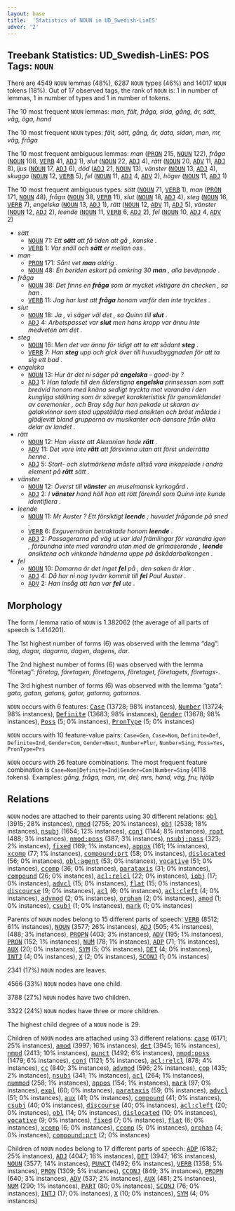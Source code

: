 ```yaml
---
layout: base
title:  'Statistics of NOUN in UD_Swedish-LinES'
udver: '2'
---
```


## Treebank Statistics: UD_Swedish-LinES: POS Tags: `NOUN`

There are 4549 `NOUN` lemmas (48%), 6287 `NOUN` types (46%) and 14017 `NOUN` tokens (18%).
Out of 17 observed tags, the rank of `NOUN` is: 1 in number of lemmas, 1 in number of types and 1 in number of tokens.

The 10 most frequent `NOUN` lemmas: <em>man, fält, fråga, sida, gång, år, sätt, väg, öga, hand</em>

The 10 most frequent `NOUN` types:  <em>fält, sätt, gång, år, data, sidan, man, mr, väg, fråga</em>

The 10 most frequent ambiguous lemmas: <em>man</em> (<tt><a href="sv_lines-pos-PRON.html">PRON</a></tt> 215, <tt><a href="sv_lines-pos-NOUN.html">NOUN</a></tt> 122), <em>fråga</em> (<tt><a href="sv_lines-pos-NOUN.html">NOUN</a></tt> 108, <tt><a href="sv_lines-pos-VERB.html">VERB</a></tt> 41, <tt><a href="sv_lines-pos-ADJ.html">ADJ</a></tt> 1), <em>slut</em> (<tt><a href="sv_lines-pos-NOUN.html">NOUN</a></tt> 22, <tt><a href="sv_lines-pos-ADJ.html">ADJ</a></tt> 4), <em>rätt</em> (<tt><a href="sv_lines-pos-NOUN.html">NOUN</a></tt> 20, <tt><a href="sv_lines-pos-ADV.html">ADV</a></tt> 11, <tt><a href="sv_lines-pos-ADJ.html">ADJ</a></tt> 8), <em>ljus</em> (<tt><a href="sv_lines-pos-NOUN.html">NOUN</a></tt> 17, <tt><a href="sv_lines-pos-ADJ.html">ADJ</a></tt> 6), <em>död</em> (<tt><a href="sv_lines-pos-ADJ.html">ADJ</a></tt> 21, <tt><a href="sv_lines-pos-NOUN.html">NOUN</a></tt> 13), <em>vänster</em> (<tt><a href="sv_lines-pos-NOUN.html">NOUN</a></tt> 13, <tt><a href="sv_lines-pos-ADJ.html">ADJ</a></tt> 4), <em>skugga</em> (<tt><a href="sv_lines-pos-NOUN.html">NOUN</a></tt> 12, <tt><a href="sv_lines-pos-VERB.html">VERB</a></tt> 5), <em>fel</em> (<tt><a href="sv_lines-pos-NOUN.html">NOUN</a></tt> 11, <tt><a href="sv_lines-pos-ADJ.html">ADJ</a></tt> 4, <tt><a href="sv_lines-pos-ADV.html">ADV</a></tt> 2), <em>höger</em> (<tt><a href="sv_lines-pos-NOUN.html">NOUN</a></tt> 11, <tt><a href="sv_lines-pos-ADJ.html">ADJ</a></tt> 1)

The 10 most frequent ambiguous types:  <em>sätt</em> (<tt><a href="sv_lines-pos-NOUN.html">NOUN</a></tt> 71, <tt><a href="sv_lines-pos-VERB.html">VERB</a></tt> 1), <em>man</em> (<tt><a href="sv_lines-pos-PRON.html">PRON</a></tt> 171, <tt><a href="sv_lines-pos-NOUN.html">NOUN</a></tt> 48), <em>fråga</em> (<tt><a href="sv_lines-pos-NOUN.html">NOUN</a></tt> 38, <tt><a href="sv_lines-pos-VERB.html">VERB</a></tt> 11), <em>slut</em> (<tt><a href="sv_lines-pos-NOUN.html">NOUN</a></tt> 18, <tt><a href="sv_lines-pos-ADJ.html">ADJ</a></tt> 4), <em>steg</em> (<tt><a href="sv_lines-pos-NOUN.html">NOUN</a></tt> 16, <tt><a href="sv_lines-pos-VERB.html">VERB</a></tt> 7), <em>engelska</em> (<tt><a href="sv_lines-pos-NOUN.html">NOUN</a></tt> 13, <tt><a href="sv_lines-pos-ADJ.html">ADJ</a></tt> 1), <em>rätt</em> (<tt><a href="sv_lines-pos-NOUN.html">NOUN</a></tt> 12, <tt><a href="sv_lines-pos-ADV.html">ADV</a></tt> 11, <tt><a href="sv_lines-pos-ADJ.html">ADJ</a></tt> 5), <em>vänster</em> (<tt><a href="sv_lines-pos-NOUN.html">NOUN</a></tt> 12, <tt><a href="sv_lines-pos-ADJ.html">ADJ</a></tt> 2), <em>leende</em> (<tt><a href="sv_lines-pos-NOUN.html">NOUN</a></tt> 11, <tt><a href="sv_lines-pos-VERB.html">VERB</a></tt> 6, <tt><a href="sv_lines-pos-ADJ.html">ADJ</a></tt> 2), <em>fel</em> (<tt><a href="sv_lines-pos-NOUN.html">NOUN</a></tt> 10, <tt><a href="sv_lines-pos-ADJ.html">ADJ</a></tt> 4, <tt><a href="sv_lines-pos-ADV.html">ADV</a></tt> 2)


* <em>sätt</em>
  * <tt><a href="sv_lines-pos-NOUN.html">NOUN</a></tt> 71: <em>Ett <b>sätt</b> att få tiden att gå , kanske .</em>
  * <tt><a href="sv_lines-pos-VERB.html">VERB</a></tt> 1: <em>Var snäll och <b>sätt</b> er mellan oss .</em>
* <em>man</em>
  * <tt><a href="sv_lines-pos-PRON.html">PRON</a></tt> 171: <em>Sånt vet <b>man</b> aldrig .</em>
  * <tt><a href="sv_lines-pos-NOUN.html">NOUN</a></tt> 48: <em>En beriden eskort på omkring 30 <b>man</b> , alla beväpnade .</em>
* <em>fråga</em>
  * <tt><a href="sv_lines-pos-NOUN.html">NOUN</a></tt> 38: <em>Det finns en <b>fråga</b> som är mycket viktigare än checken , sa han .</em>
  * <tt><a href="sv_lines-pos-VERB.html">VERB</a></tt> 11: <em>Jag har lust att <b>fråga</b> honom varför den inte trycktes .</em>
* <em>slut</em>
  * <tt><a href="sv_lines-pos-NOUN.html">NOUN</a></tt> 18: <em>Ja , vi säger väl det , sa Quinn till <b>slut</b> .</em>
  * <tt><a href="sv_lines-pos-ADJ.html">ADJ</a></tt> 4: <em>Arbetspasset var <b>slut</b> men hans kropp var ännu inte medveten om det .</em>
* <em>steg</em>
  * <tt><a href="sv_lines-pos-NOUN.html">NOUN</a></tt> 16: <em>Men det var ännu för tidigt att ta ett sådant <b>steg</b> .</em>
  * <tt><a href="sv_lines-pos-VERB.html">VERB</a></tt> 7: <em>Han <b>steg</b> upp och gick över till huvudbyggnaden för att ta sig ett bad .</em>
* <em>engelska</em>
  * <tt><a href="sv_lines-pos-NOUN.html">NOUN</a></tt> 13: <em>Hur är det ni säger på <b>engelska</b> – good-by ?</em>
  * <tt><a href="sv_lines-pos-ADJ.html">ADJ</a></tt> 1: <em>Han talade till den ålderstigna <b>engelska</b> prinsessan som satt bredvid honom med knäna sedligt tryckta mot varandra i den kungliga ställning som är säreget karakteristisk för genomlidandet av ceremonier , och Bray såg hur han pekade ut skaran av galakvinnor som stod uppställda med ansikten och bröst målade i glädjevitt bland grupperna av musikanter och dansare från olika delar av landet .</em>
* <em>rätt</em>
  * <tt><a href="sv_lines-pos-NOUN.html">NOUN</a></tt> 12: <em>Han visste att Alexanian hade <b>rätt</b> .</em>
  * <tt><a href="sv_lines-pos-ADV.html">ADV</a></tt> 11: <em>Det vore inte <b>rätt</b> att försvinna utan att först underrätta henne .</em>
  * <tt><a href="sv_lines-pos-ADJ.html">ADJ</a></tt> 5: <em>Start- och slutmärkena måste alltså vara inkapslade i andra element på <b>rätt</b> sätt .</em>
* <em>vänster</em>
  * <tt><a href="sv_lines-pos-NOUN.html">NOUN</a></tt> 12: <em>Överst till <b>vänster</b> en muselmansk kyrkogård .</em>
  * <tt><a href="sv_lines-pos-ADJ.html">ADJ</a></tt> 2: <em>I <b>vänster</b> hand höll han ett rött föremål som Quinn inte kunde identifiera .</em>
* <em>leende</em>
  * <tt><a href="sv_lines-pos-NOUN.html">NOUN</a></tt> 11: <em>Mr Auster ? Ett försiktigt <b>leende</b> ; huvudet frågande på sned .</em>
  * <tt><a href="sv_lines-pos-VERB.html">VERB</a></tt> 6: <em>Exguvernören betraktade honom <b>leende</b> .</em>
  * <tt><a href="sv_lines-pos-ADJ.html">ADJ</a></tt> 2: <em>Passagerarna på väg ut var idel främlingar för varandra igen , förbundna inte med varandra utan med de grimaserande , <b>leende</b> ansiktena och vinkande händerna uppe på åskådarbalkongen .</em>
* <em>fel</em>
  * <tt><a href="sv_lines-pos-NOUN.html">NOUN</a></tt> 10: <em>Domarna är det inget <b>fel</b> på , den saken är klar .</em>
  * <tt><a href="sv_lines-pos-ADJ.html">ADJ</a></tt> 4: <em>Då har ni nog tyvärr kommit till <b>fel</b> Paul Auster .</em>
  * <tt><a href="sv_lines-pos-ADV.html">ADV</a></tt> 2: <em>Han insåg att han var <b>fel</b> ute .</em>

## Morphology

The form / lemma ratio of `NOUN` is 1.382062 (the average of all parts of speech is 1.414201).

The 1st highest number of forms (6) was observed with the lemma “dag”: <em>dag, dagar, dagarna, dagen, dagens, dar</em>.

The 2nd highest number of forms (6) was observed with the lemma “företag”: <em>företag, företagen, företagens, företaget, företagets, företags-</em>.

The 3rd highest number of forms (6) was observed with the lemma “gata”: <em>gata, gatan, gatans, gator, gatorna, gatornas</em>.

`NOUN` occurs with 6 features: <tt><a href="sv_lines-feat-Case.html">Case</a></tt> (13728; 98% instances), <tt><a href="sv_lines-feat-Number.html">Number</a></tt> (13724; 98% instances), <tt><a href="sv_lines-feat-Definite.html">Definite</a></tt> (13683; 98% instances), <tt><a href="sv_lines-feat-Gender.html">Gender</a></tt> (13678; 98% instances), <tt><a href="sv_lines-feat-Poss.html">Poss</a></tt> (5; 0% instances), <tt><a href="sv_lines-feat-PronType.html">PronType</a></tt> (5; 0% instances)

`NOUN` occurs with 10 feature-value pairs: `Case=Gen`, `Case=Nom`, `Definite=Def`, `Definite=Ind`, `Gender=Com`, `Gender=Neut`, `Number=Plur`, `Number=Sing`, `Poss=Yes`, `PronType=Prs`

`NOUN` occurs with 26 feature combinations.
The most frequent feature combination is `Case=Nom|Definite=Ind|Gender=Com|Number=Sing` (4118 tokens).
Examples: <em>gång, fråga, man, mr, del, mrs, hand, väg, fru, hjälp</em>


## Relations

`NOUN` nodes are attached to their parents using 30 different relations: <tt><a href="sv_lines-dep-obl.html">obl</a></tt> (3915; 28% instances), <tt><a href="sv_lines-dep-nmod.html">nmod</a></tt> (2755; 20% instances), <tt><a href="sv_lines-dep-obj.html">obj</a></tt> (2538; 18% instances), <tt><a href="sv_lines-dep-nsubj.html">nsubj</a></tt> (1654; 12% instances), <tt><a href="sv_lines-dep-conj.html">conj</a></tt> (1144; 8% instances), <tt><a href="sv_lines-dep-root.html">root</a></tt> (488; 3% instances), <tt><a href="sv_lines-dep-nmod-poss.html">nmod:poss</a></tt> (387; 3% instances), <tt><a href="sv_lines-dep-nsubj-pass.html">nsubj:pass</a></tt> (323; 2% instances), <tt><a href="sv_lines-dep-fixed.html">fixed</a></tt> (169; 1% instances), <tt><a href="sv_lines-dep-appos.html">appos</a></tt> (161; 1% instances), <tt><a href="sv_lines-dep-xcomp.html">xcomp</a></tt> (77; 1% instances), <tt><a href="sv_lines-dep-compound-prt.html">compound:prt</a></tt> (58; 0% instances), <tt><a href="sv_lines-dep-dislocated.html">dislocated</a></tt> (56; 0% instances), <tt><a href="sv_lines-dep-obl-agent.html">obl:agent</a></tt> (53; 0% instances), <tt><a href="sv_lines-dep-vocative.html">vocative</a></tt> (51; 0% instances), <tt><a href="sv_lines-dep-ccomp.html">ccomp</a></tt> (36; 0% instances), <tt><a href="sv_lines-dep-parataxis.html">parataxis</a></tt> (31; 0% instances), <tt><a href="sv_lines-dep-compound.html">compound</a></tt> (26; 0% instances), <tt><a href="sv_lines-dep-acl-relcl.html">acl:relcl</a></tt> (22; 0% instances), <tt><a href="sv_lines-dep-iobj.html">iobj</a></tt> (17; 0% instances), <tt><a href="sv_lines-dep-advcl.html">advcl</a></tt> (15; 0% instances), <tt><a href="sv_lines-dep-flat.html">flat</a></tt> (15; 0% instances), <tt><a href="sv_lines-dep-discourse.html">discourse</a></tt> (9; 0% instances), <tt><a href="sv_lines-dep-acl.html">acl</a></tt> (6; 0% instances), <tt><a href="sv_lines-dep-acl-cleft.html">acl:cleft</a></tt> (4; 0% instances), <tt><a href="sv_lines-dep-advmod.html">advmod</a></tt> (2; 0% instances), <tt><a href="sv_lines-dep-orphan.html">orphan</a></tt> (2; 0% instances), <tt><a href="sv_lines-dep-amod.html">amod</a></tt> (1; 0% instances), <tt><a href="sv_lines-dep-csubj.html">csubj</a></tt> (1; 0% instances), <tt><a href="sv_lines-dep-mark.html">mark</a></tt> (1; 0% instances)

Parents of `NOUN` nodes belong to 15 different parts of speech: <tt><a href="sv_lines-pos-VERB.html">VERB</a></tt> (8512; 61% instances), <tt><a href="sv_lines-pos-NOUN.html">NOUN</a></tt> (3577; 26% instances), <tt><a href="sv_lines-pos-ADJ.html">ADJ</a></tt> (505; 4% instances),  (488; 3% instances), <tt><a href="sv_lines-pos-PROPN.html">PROPN</a></tt> (403; 3% instances), <tt><a href="sv_lines-pos-ADV.html">ADV</a></tt> (195; 1% instances), <tt><a href="sv_lines-pos-PRON.html">PRON</a></tt> (152; 1% instances), <tt><a href="sv_lines-pos-NUM.html">NUM</a></tt> (78; 1% instances), <tt><a href="sv_lines-pos-ADP.html">ADP</a></tt> (71; 1% instances), <tt><a href="sv_lines-pos-AUX.html">AUX</a></tt> (20; 0% instances), <tt><a href="sv_lines-pos-SYM.html">SYM</a></tt> (5; 0% instances), <tt><a href="sv_lines-pos-DET.html">DET</a></tt> (4; 0% instances), <tt><a href="sv_lines-pos-INTJ.html">INTJ</a></tt> (4; 0% instances), <tt><a href="sv_lines-pos-X.html">X</a></tt> (2; 0% instances), <tt><a href="sv_lines-pos-SCONJ.html">SCONJ</a></tt> (1; 0% instances)

2341 (17%) `NOUN` nodes are leaves.

4566 (33%) `NOUN` nodes have one child.

3788 (27%) `NOUN` nodes have two children.

3322 (24%) `NOUN` nodes have three or more children.

The highest child degree of a `NOUN` node is 29.

Children of `NOUN` nodes are attached using 33 different relations: <tt><a href="sv_lines-dep-case.html">case</a></tt> (6171; 25% instances), <tt><a href="sv_lines-dep-amod.html">amod</a></tt> (3997; 16% instances), <tt><a href="sv_lines-dep-det.html">det</a></tt> (3945; 16% instances), <tt><a href="sv_lines-dep-nmod.html">nmod</a></tt> (2413; 10% instances), <tt><a href="sv_lines-dep-punct.html">punct</a></tt> (1492; 6% instances), <tt><a href="sv_lines-dep-nmod-poss.html">nmod:poss</a></tt> (1479; 6% instances), <tt><a href="sv_lines-dep-conj.html">conj</a></tt> (1121; 5% instances), <tt><a href="sv_lines-dep-acl-relcl.html">acl:relcl</a></tt> (878; 4% instances), <tt><a href="sv_lines-dep-cc.html">cc</a></tt> (840; 3% instances), <tt><a href="sv_lines-dep-advmod.html">advmod</a></tt> (596; 2% instances), <tt><a href="sv_lines-dep-cop.html">cop</a></tt> (435; 2% instances), <tt><a href="sv_lines-dep-nsubj.html">nsubj</a></tt> (341; 1% instances), <tt><a href="sv_lines-dep-acl.html">acl</a></tt> (264; 1% instances), <tt><a href="sv_lines-dep-nummod.html">nummod</a></tt> (258; 1% instances), <tt><a href="sv_lines-dep-appos.html">appos</a></tt> (154; 1% instances), <tt><a href="sv_lines-dep-mark.html">mark</a></tt> (97; 0% instances), <tt><a href="sv_lines-dep-expl.html">expl</a></tt> (60; 0% instances), <tt><a href="sv_lines-dep-parataxis.html">parataxis</a></tt> (59; 0% instances), <tt><a href="sv_lines-dep-advcl.html">advcl</a></tt> (51; 0% instances), <tt><a href="sv_lines-dep-aux.html">aux</a></tt> (41; 0% instances), <tt><a href="sv_lines-dep-compound.html">compound</a></tt> (41; 0% instances), <tt><a href="sv_lines-dep-csubj.html">csubj</a></tt> (40; 0% instances), <tt><a href="sv_lines-dep-discourse.html">discourse</a></tt> (40; 0% instances), <tt><a href="sv_lines-dep-acl-cleft.html">acl:cleft</a></tt> (20; 0% instances), <tt><a href="sv_lines-dep-obl.html">obl</a></tt> (14; 0% instances), <tt><a href="sv_lines-dep-dislocated.html">dislocated</a></tt> (10; 0% instances), <tt><a href="sv_lines-dep-vocative.html">vocative</a></tt> (9; 0% instances), <tt><a href="sv_lines-dep-fixed.html">fixed</a></tt> (7; 0% instances), <tt><a href="sv_lines-dep-flat.html">flat</a></tt> (6; 0% instances), <tt><a href="sv_lines-dep-xcomp.html">xcomp</a></tt> (6; 0% instances), <tt><a href="sv_lines-dep-ccomp.html">ccomp</a></tt> (5; 0% instances), <tt><a href="sv_lines-dep-orphan.html">orphan</a></tt> (4; 0% instances), <tt><a href="sv_lines-dep-compound-prt.html">compound:prt</a></tt> (2; 0% instances)

Children of `NOUN` nodes belong to 17 different parts of speech: <tt><a href="sv_lines-pos-ADP.html">ADP</a></tt> (6182; 25% instances), <tt><a href="sv_lines-pos-ADJ.html">ADJ</a></tt> (4047; 16% instances), <tt><a href="sv_lines-pos-DET.html">DET</a></tt> (3947; 16% instances), <tt><a href="sv_lines-pos-NOUN.html">NOUN</a></tt> (3577; 14% instances), <tt><a href="sv_lines-pos-PUNCT.html">PUNCT</a></tt> (1492; 6% instances), <tt><a href="sv_lines-pos-VERB.html">VERB</a></tt> (1358; 5% instances), <tt><a href="sv_lines-pos-PRON.html">PRON</a></tt> (1309; 5% instances), <tt><a href="sv_lines-pos-CCONJ.html">CCONJ</a></tt> (849; 3% instances), <tt><a href="sv_lines-pos-PROPN.html">PROPN</a></tt> (640; 3% instances), <tt><a href="sv_lines-pos-ADV.html">ADV</a></tt> (537; 2% instances), <tt><a href="sv_lines-pos-AUX.html">AUX</a></tt> (481; 2% instances), <tt><a href="sv_lines-pos-NUM.html">NUM</a></tt> (290; 1% instances), <tt><a href="sv_lines-pos-PART.html">PART</a></tt> (80; 0% instances), <tt><a href="sv_lines-pos-SCONJ.html">SCONJ</a></tt> (76; 0% instances), <tt><a href="sv_lines-pos-INTJ.html">INTJ</a></tt> (17; 0% instances), <tt><a href="sv_lines-pos-X.html">X</a></tt> (10; 0% instances), <tt><a href="sv_lines-pos-SYM.html">SYM</a></tt> (4; 0% instances)

